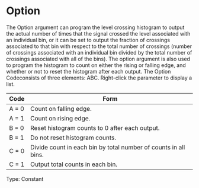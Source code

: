 # Option

The Option argument can program the level crossing histogram to output the actual number of times that the signal crossed the level associated with an individual bin, or it can be set to output the fraction of crossings associated to that bin with respect to the total number of crossings (number of crossings associated with an individual bin divided by the total number of crossings associated with all of the bins). The option argument is also used to program the histogram to count on either the rising or falling edge, and whether or not to reset the histogram after each output. The Option Codeconsists of three elements: ABC. Right-click the parameter to display a list.

| Code  | Form                                                            |
| ----- | --------------------------------------------------------------- |
| A = 0 | Count on falling edge.                                          |
| A = 1 | Count on rising edge.                                           |
| B = 0 | Reset histogram counts to 0 after each output.                  |
| B = 1 | Do not reset histogram counts.                                  |
| C = 0 | Divide count in each bin by total number of counts in all bins. |
| C = 1 | Output total counts in each bin.                                |

Type: Constant
